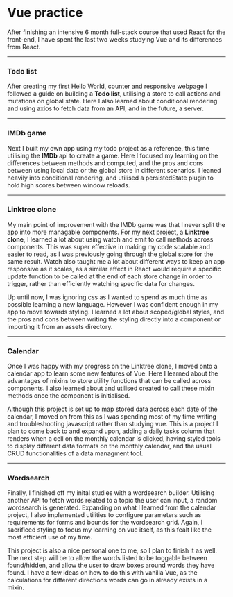 <h1>Vue practice</h1>

<p>
After finishing an intensive 6 month full-stack course that used React for the front-end, I have spent the last two weeks studying Vue and its differences from React.
</p>

---

<h3>Todo list</h3>

<p>
After creating my first Hello World, counter and responsive webpage I followed a guide on building a <strong>Todo list</strong>, utilising a store to call actions and mutations on global state. Here I also learned about conditional rendering and using axios to fetch data from an API, and in the future, a server.
</p>

---

<h3>IMDb game</h3>

<p>
Next I built my own app using my todo project as a reference, this time utilising the <strong>IMDb</strong> api to create a game. Here I focused my learning on the differences between methods and computed, and the pros and cons between using local data or the global store in different scenarios. I leaned heavily into conditional rendering, and utilised a persistedState plugin to hold high scores between window reloads.
</p>

---

<h3>Linktree clone</h3>

<p>
My main point of improvement with the IMDb game was that I never split the app into more managable components. For my next project, a <strong>Linktree clone</strong>, I learned a lot about using watch and emit to call methods across components. This was super effective in making my code scalable and easier to read, as I was previously going through the global store for the same result. Watch also taught me a lot about different ways to keep an app responsive as it scales, as a similar effect in React would require a specific update function to be called at the end of each store change in order to trigger, rather than efficiently watching specific data for changes.
</p>

<p>
Up until now, I was ignoring css as I wanted to spend as much time as possible learning a new language. However I was confident enough in my app to move towards styling. I learned a lot about scoped/global styles, and the pros and cons between writing the styling directly into a component or importing it from an assets directory.
</p>

---

<h3>Calendar</h3>

<p>
Once I was happy with my progress on the Linktree clone, I moved onto a calendar app to learn some new features of Vue. Here I learned about the advantages of mixins to store utility functions that can be called across components. I also learned about and utilised created to call these mixin methods once the component is initialised.
<p>

<p>
Although this project is set up to map stored data across each date of the calendar, I moved on from this as I was spending most of my time writing and troubleshooting javascript rather than studying vue. This is a project I plan to come back to and expand upon, adding a daily tasks column that renders when a cell on the monthly calendar is clicked, having styled tools to display different data formats on the monthly calendar, and the usual CRUD functionalities of a data managment tool.
</p>

---

<h3>Wordsearch</h3>

<p>
Finally, I finished off my inital studies with a wordsearch builder. Utilising another API to fetch words related to a topic the user can input, a random wordsearch is generated. Expanding on what I learned from the calendar project, I also implemented utilities to configure parameters such as requirements for forms and bounds for the wordsearch grid. Again, I sacrificed styling to focus my learning on vue itself, as this fealt like the most efficient use of my time.
<p>
  
<p>
This project is also a nice personal one to me, so I plan to finish it as well. The next step will be to allow the words listed to be toggable between found/hidden, and allow the user to draw boxes around words they have found. I have a few ideas on how to do this with vanilla Vue, as the calculations for different directions words can go in already exists in a mixin.
<p>

